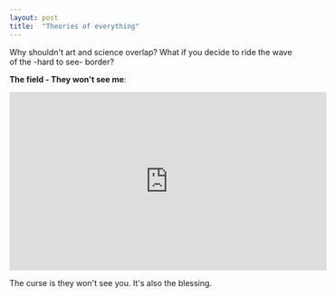 ```yaml
---
layout: post
title:  "Theories of everything"
---
```


<script type="text/javascript" async
  src="https://cdn.mathjax.org/mathjax/latest/MathJax.js?config=TeX-MML-AM_CHTML">
</script>

Why shouldn't art and science overlap? What if you decide to ride the wave of the -hard to see- border?


**The field - They won't see me**:

<iframe width="560" height="315" src="https://www.youtube.com/embed/lmUlvZXTORw" frameborder="0" allow="accelerometer; autoplay; encrypted-media; gyroscope; picture-in-picture" allowfullscreen></iframe>

The curse is they won't see you. It's also the blessing.
